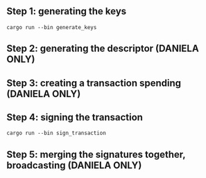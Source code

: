 ## Step 1: generating the keys
`cargo run --bin generate_keys`

## Step 2: generating the descriptor (DANIELA ONLY)

## Step 3: creating a transaction spending (DANIELA ONLY)

## Step 4: signing the transaction
`cargo run --bin sign_transaction`

## Step 5: merging the signatures together, broadcasting (DANIELA ONLY)
